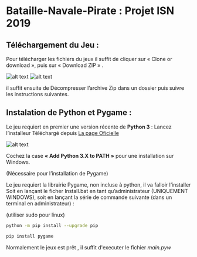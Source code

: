 # Bataille-Navale-Pirate : Projet ISN 2019

## Téléchargement du Jeu :

Pour télécharger les fichiers du jeux il suffit de cliquer sur « Clone or download », puis sur « Download ZIP » .

![alt text](https://imgur.com/plFHFUO.png)
![alt text](https://imgur.com/jDkpQC8.png)



il suffit ensuite de Décompresser l’archive Zip dans un dossier puis suivre les instructions suivantes.

## Instalation de Python et Pygame :

Le jeu requiert en premier une version récente de **Python 3** :
Lancez l’installeur Téléchargé depuis  [La page Oficielle](https://www.python.org/downloads/)



![alt text](https://imgur.com/4Fsg1yP.png)


Cochez la case **« Add Python 3.X to PATH »** pour une installation sur Windows.

(Nécessaire pour l’installation de Pygame)



Le jeu requiert la librairie Pygame, non incluse à python, il va falloir l’installer
Soit en lançant le ficher  Install.bat en tant qu’administrateur (UNIQUEMENT WINDOWS),
soit en lançant la série de commande suivante (dans un terminal en administrateur) :


(utiliser sudo pour linux)
```bash
python -m pip install --upgrade pip

pip install pygame
```

Normalement le jeux est prêt , il suffit d'executer le fichier *main.pyw*
